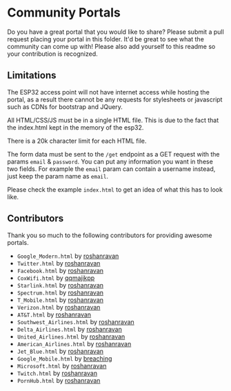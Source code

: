 # Community Portals

Do you have a great portal that you would like to share? Please submit a pull request placing your portal in this folder. It'd be great to see what the community can come up with! Please also add yourself to this readme so your contribution is recognized.

## Limitations

The ESP32 access point will not have internet access while hosting the portal, as a result there cannot be any requests for stylesheets or javascript such as CDNs for bootstrap and JQuery.

All HTML/CSS/JS must be in a single HTML file. This is due to the fact that the index.html kept in the memory of the esp32.

There is a 20k character limit for each HTML file.

The form data must be sent to the `/get` endpoint as a GET request with the params `email` & `password`. You can put any information you want in these two fields. For example the `email` param can contain a username instead, just keep the param name as `email`.

Please check the example `index.html` to get an idea of what this has to look like. 


## Contributors

Thank you so much to the following contributors for providing awesome portals. 

- `Google_Modern.html` by [roshanravan](https://github.com/roshanravan)
- `Twitter.html` by [roshanravan](https://github.com/roshanravan)
- `Facebook.html` by [roshanravan](https://github.com/roshanravan)
- `CoxWifi.html` by [qqmajikpp](https://github.com/qqmajikpp)
- `Starlink.html` by [roshanravan](https://github.com/roshanravan)
- `Spectrum.html` by [roshanravan](https://github.com/roshanravan)
- `T_Mobile.html` by [roshanravan](https://github.com/roshanravan)
- `Verizon.html` by [roshanravan](https://github.com/roshanravan)
- `AT&T.html` by [roshanravan](https://github.com/roshanravan)
- `Southwest_Airlines.html` by [roshanravan](https://github.com/roshanravan)
- `Delta_Airlines.html` by [roshanravan](https://github.com/roshanravan)
- `United_Airlines.html` by [roshanravan](https://github.com/roshanravan)
- `American_Airlines.html` by [roshanravan](https://github.com/roshanravan)
- `Jet_Blue.html` by [roshanravan](https://github.com/roshanravan)
- `Google_Mobile.html` by [breaching](https://github.com/breaching)
- `Microsoft.html` by [roshanravan](https://github.com/roshanravan)
- `Twitch.html` by [roshanravan](https://github.com/roshanravan)
- `PornHub.html` by [roshanravan](https://github.com/roshanravan)